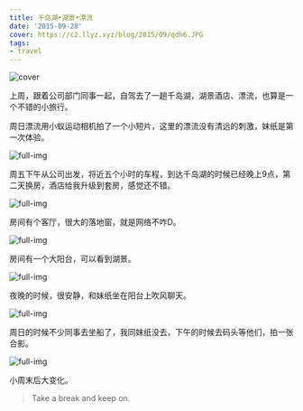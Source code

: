 ```yaml
---
title: 千岛湖•湖景•漂流
date: '2015-09-28'
cover: https://c2.llyz.xyz/blog/2015/09/qdh6.JPG
tags:
- travel
---
```


![cover](https://c2.llyz.xyz/blog/2015/09/qdh6.JPG)

上周，跟着公司部门同事一起，自驾去了一趟千岛湖，湖景酒店、漂流，也算是一个不错的小旅行。

周日漂流用小蚁运动相机拍了一个小短片，这里的漂流没有清远的刺激，妹纸是第一次体验。

![full-img](https://c2.llyz.xyz/blog/2015/09/q3.jpg)

周五下午从公司出发，将近五个小时的车程，到达千岛湖的时候已经晚上9点，第二天换房，酒店给我升级到套房，感觉还不错。

![full-img](https://c2.llyz.xyz/blog/2015/09/q6.jpg)

房间有个客厅，很大的落地窗，就是网络不咋D。

![full-img](https://c2.llyz.xyz/blog/2015/09/q4.jpg)

房间有一个大阳台，可以看到湖景。

![full-img](https://c2.llyz.xyz/blog/2015/09/q5.jpg)

夜晚的时候，很安静，和妹纸坐在阳台上吹风聊天。

![full-img](https://c2.llyz.xyz/blog/2015/09/q2.JPG)

周日的时候不少同事去坐船了，我同妹纸没去，下午的时候去码头等他们，拍一张合影。

![full-img](https://c2.llyz.xyz/blog/2015/09/q1.JPG)

小周末后大变化。

> Take a break and keep on.
